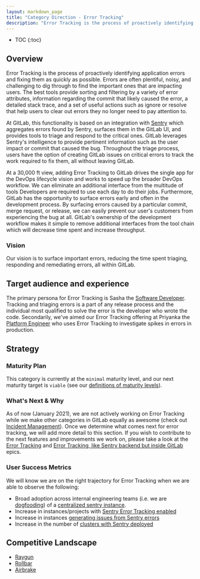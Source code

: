 ```yaml
---
layout: markdown_page
title: "Category Direction - Error Tracking"
description: "Error Tracking is the process of proactively identifying application errors and fixing them as quickly as possible. Learn more!"
---
```


- TOC
{:toc}

## Overview
Error Tracking is the process of proactively identifying application errors and fixing them as quickly as possible. Errors are often plentiful, noisy, and challenging to dig through to find the important ones that are impacting users. The best tools provide sorting and filtering by a variety of error attributes, information regarding the commit that likely caused the error, a detailed stack trace, and a set of useful actions such as ignore or resolve that help users to clear out errors they no longer need to pay attention to.

At GitLab, this functionality is based on an integration with [Sentry](https://sentry.io/welcome/) which aggregates errors found by Sentry, surfaces them in the GitLab UI, and provides tools to triage and respond to the critical ones. GitLab leverages Sentry's intelligence to provide pertinent information such as the user impact or commit that caused the bug. Throughout the triage process, users have the option of creating GitLab issues on critical errors to track the work required to fix them, all without leaving GitLab.

At a 30,000 ft view, adding Error Tracking to GitLab drives the single app for the DevOps lifecycle vision and works to speed up the broader DevOps workflow. We can eliminate an additional interface from the multitude of tools Developers are required to use each day to do their jobs. Furthermore, GitLab has the opportunity to surface errors early and often in the development process. By surfacing errors caused by a particular commit, merge request, or release, we can easily prevent our user's customers from experiencing the bug at all. GitLab's ownership of the development workflow makes it simple to remove additional interfaces from the tool chain which will decrease time spent and increase throughput.

### Vision
Our vision is to surface important errors, reducing the time spent triaging, responding and remediating errors, all within GitLab.

## Target audience and experience
The primary persona for Error Tracking is Sasha the [Software Developer](https://about.gitlab.com/handbook/product/personas/#sasha-software-developer). Tracking and triaging errors is a part of any release process and the individual most qualified to solve the error is the developer who wrote the code. Secondarily, we've aimed our Error Tracking offering at Priyanka the [Platform Engineer](https://about.gitlab.com/handbook/product/personas/#priyanka-platform-engineer) who uses Error Tracking to investigate spikes in errors in production.

## Strategy
### Maturity Plan
This category is currently at the `minimal` maturity level, and our next maturity target is `viable` (see our [definitions of maturity levels](https://about.gitlab.com/direction/maturity/)).

### What's Next & Why
As of now (January 2021), we are not actively working on Error Tracking while we make other categories in GitLab equally as awesome (check out [Incident Management](https://about.gitlab.com/direction/service_management/incident_management/)). Once we determine what comes next for error tracking, we will add more detail to this section. If you wish to contribute to the next features and improvements we work on, please take a look at the [Error Tracking](https://gitlab.com/groups/gitlab-org/-/epics/691) and [Error Tracking, like Sentry backend but inside GitLab](https://gitlab.com/groups/gitlab-org/-/epics/7132) epics.

### User Success Metrics
We will know we are on the right trajectory for Error Tracking when we are able to observe the following:
* Broad adoption across internal engineering teams (i.e. we are [dogfooding](https://about.gitlab.com/handbook/values/#dogfooding)) of a [centralized sentry instance](https://sentry.gitlab.net/).
* Increase in instances/projects with [Sentry Error Tracking enabled](https://docs.gitlab.com/ee/operations/error_tracking.html#enabling-sentry)
* Increase in instances [generating issues from Sentry errors](https://gitlab.com/gitlab-org/gitlab/issues/33847)
* Increase in the number of [clusters with Sentry deployed](https://gitlab.com/gitlab-org/gitlab/issues/26513)

## Competitive Landscape

* [Raygun](https://raygun.com/)
* [Rollbar](https://www.google.com/aclk?sa=l&ai=DChcSEwjWtYX5qbjlAhUH22QKHVlqBoUYABAAGgJwag&sig=AOD64_0vLeLukSK6oYi8AuSM04Scz29t3Q&q=&ved=2ahUKEwijkP_4qbjlAhWJqp4KHVQeClQQ0Qx6BAgIEAE&adurl=)
* [Airbrake](https://airbrake.io/)
